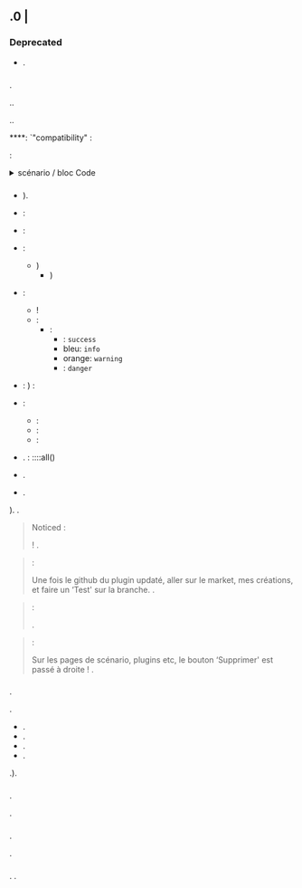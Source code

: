 ## .0 | 

### Deprecated

-  [](https://fontawesome.com/how-to-use/on-the-web/setup/upgrading-from-version-4#name-changes).

### 

.

..


..

 ****: `"compatibility" : 

:

<details>

  <summary markdown="span">scénario / bloc Code</summary>

  
  {% raw %}
  )
  $author = 'Jeedom SAS';

  $plugins = repo_market::byFilter(['author' => $author]);
  $pluginsArray = utils::o2a($plugins);
  $countPlugins = 0;
  $countIncompatibles = 0;
  ) {
    ) {
      $countPlugins++;
    '] != '1') {
        $countIncompatibles++;
      $scenario->setLog('Plugin ' . $plugin['name'] . ' does not have v4 compatibility tag.');
    }
    }
  }
  ) {
    ) {
      $scenario->setLog($author . ' : ' . $countIncompatibles . ' potentially incompatible Jeedom V4 plugin on ' . $countPlugins . ' checked');
    } else {
      $scenario->setLog('All ' . $countPlugins . ' plugin developed by ' . $author . ' are Jeedom V4 compatible. Congratulations!');
    }
  } else {
    $scenario->setLog('No plugin found for ' . $author);
  }
  {% endraw %}
  

</details>

### 

-  [](https://github.com/jeedom/plugin-template/blob/master/desktop/php/template.php)).
-  : 
-  : 
- :
  - )
    - )
- :
    - !
    - :
      - : 
        -  : `success`
        - bleu: `info`
        - orange: `warning`
        -  : `danger`
- : ) :
- :
    -  : 
    -  : 
    -  : 
- . : ::::all()

- .

- .

). .

> Noticed :
>
>  ! .

>  :
>
> Une fois le github du plugin updaté, aller sur le market, mes créations, et faire un ‘Test' sur la branche. .

>  :
>
> .

>  :
>
> Sur les pages de scénario, plugins etc, le bouton ‘Supprimer' est passé à droite ! .


### 

.

.

- .
- .
- .
- .

.).
 [](https://github.com/jeedom/plugin-template/blob/master/plugin_info/pre_install.php)

### 

.

.

### 

.

.

### 

. .
